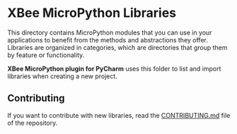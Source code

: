 XBee MicroPython Libraries
==========================

This directory contains MicroPython modules that you can use in your
applications to benefit from the methods and abstractions they offer.
Libraries are organized in categories, which are directories that group them
by feature or functionality. 

**XBee MicroPython plugin for PyCharm** uses this folder to list and import
libraries when creating a new project.

Contributing
------------

If you want to contribute with new libraries, read the
[CONTRIBUTING.md](../CONTRIBUTING.md) file of the repository.